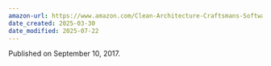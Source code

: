 ```yaml
---
amazon-url: https://www.amazon.com/Clean-Architecture-Craftsmans-Software-Structure/dp/0134494164
date_created: 2025-03-30
date_modified: 2025-07-22
---
```

Published on September 10, 2017.

